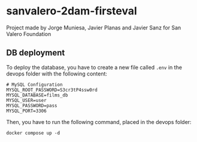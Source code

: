 # sanvalero-2dam-firsteval
Project made by Jorge Muniesa, Javier Planas and Javier Sanz for San Valero Foundation

## DB deployment
To deploy the database, you have to create a new file called `.env` in the devops folder with the following content:
```
# MySQL Configuration
MYSQL_ROOT_PASSWORD=S3cr3tP4ssw0rd
MYSQL_DATABASE=films_db
MYSQL_USER=user
MYSQL_PASSWORD=pass
MYSQL_PORT=3306
```
Then, you have to run the following command, placed in the devops folder:
```
docker compose up -d
```